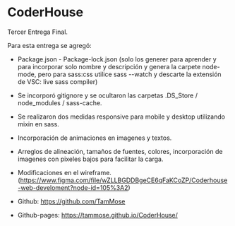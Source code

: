 # CoderHouse

Tercer Entrega Final.

Para esta entrega se agregó:

+ Package.json - Package-lock.json 
(solo los generer para aprender y para incorporar solo nombre y descripción y genera la carpete node-mode, 
pero para sass:css utilice sass --watch y descarte la extensión de VSC: live sass compiler)

+ Se incorporó gitignore y se ocultaron las carpetas .DS_Store / node_modules / sass-cache.

+ Se realizaron dos medidas responsive para mobile y desktop utilizando mixin en sass.

+ Incorporación de animaciones en imagenes y textos.

+ Arreglos de alineación, tamaños de fuentes, colores, incorporación de imagenes con pixeles bajos para facilitar la carga.

+ Modificaciones en el wireframe. (https://www.figma.com/file/wZLLBGDDBgeCE6qFaKCoZP/Coderhouse-web-develoment?node-id=105%3A2)

+ Github: https://github.com/TamMose
+ Github-pages: https://tammose.github.io/CoderHouse/







